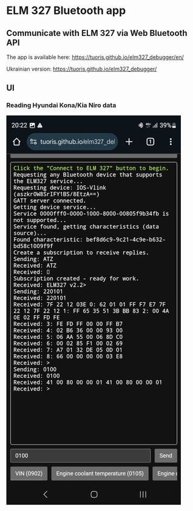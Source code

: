 # ELM 327 Bluetooth app

## Communicate with ELM 327 via Web Bluetooth API

The app is available here: https://tuoris.github.io/elm327_debugger/en/

Ukrainian version: https://tuoris.github.io/elm327_debugger/

## UI

### Reading Hyundai Kona/Kia Niro data

![The ELM 327 Bluetooth app on a smartphone](assets/smartphone-app-screen.png)
